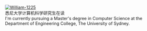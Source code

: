 [![William-1225](https://img.shields.io/badge/William--1225-blue?logo=github)](https://github.com/William-1225)<br>
悉尼大学计算机科学研究生在读<br>
I'm currently pursuing a Master's degree in Computer Science at the Department of Engineering College, The University of Sydney.
